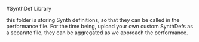 #SynthDef Library

this folder is storing Synth definitions, so that they can be called in the performance file. For the time being, upload your own custom SynthDefs as a separate file, they can be aggregated as we approach the performance.
